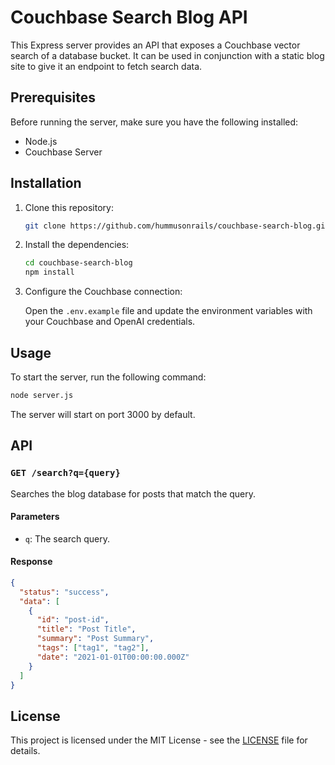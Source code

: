 # Couchbase Search Blog API

This Express server provides an API that exposes a Couchbase vector search of a database bucket. It can be used in conjunction with a static blog site to give it an endpoint to fetch search data.

## Prerequisites

Before running the server, make sure you have the following installed:

- Node.js
- Couchbase Server

## Installation

1. Clone this repository:

    ```bash
    git clone https://github.com/hummusonrails/couchbase-search-blog.git
    ```

2. Install the dependencies:

    ```bash
    cd couchbase-search-blog
    npm install
    ```

3. Configure the Couchbase connection:

    Open the `.env.example` file and update the environment variables with your Couchbase and OpenAI credentials.

## Usage

To start the server, run the following command:

```bash
node server.js
```

The server will start on port 3000 by default.

## API

### `GET /search?q={query}`

Searches the blog database for posts that match the query.

#### Parameters

- `q`: The search query.

#### Response

```json
{
  "status": "success",
  "data": [
    {
      "id": "post-id",
      "title": "Post Title",
      "summary": "Post Summary",
      "tags": ["tag1", "tag2"],
      "date": "2021-01-01T00:00:00.000Z"
    }
  ]
}
```

## License

This project is licensed under the MIT License - see the [LICENSE](LICENSE) file for details.